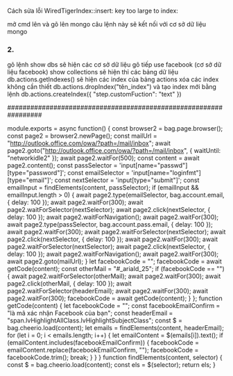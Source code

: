 Cách sửa lỗi WiredTigerIndex::insert: key too large to index:

mở cmd lên và gõ lên mongo
câu lệnh này sẽ kết nối với cơ sở dữ liệu mongo

### 2.

gõ lệnh
show dbs
sẽ hiện các cơ sở dữ liệu
gõ tiếp
use facebook (cơ sở dữ liệu facebook)
show collections
sẽ hiện thỉ các bảng dữ liệu
db.actions.getIndexes()
sẽ hiện các index của bảng actions
xóa các index không cần thiết
db.actions.dropIndex("tên_index")
và tạo index mới bằng lệnh
db.actions.createIndex({ "step.customFuction": "text" })

#################################################################

module.exports = async function() {
const browser2 = bag.page.browser();
const page2 = browser2.newPage();
const mailUrl = "http://outlook.office.com/owa/?path=/mail/inbox";
await page2.goto("http://outlook.office.com/owa/?path=/mail/inbox", {
waitUntil: "networkidle2"
});
await page2.waitFor(500);
const content = await page2.content();
const passSelector = 'input[name="passwd"][type="password"]';
const emailSelector = 'input[name="loginfmt"][type="email"]';
const nextSelector = 'input[type="submit"]';
const emailInput = findElements(content, passSelector);
if (emailInput && emailInput.length > 0) {
await page2.type(emailSelector, bag.account.email, { delay: 100 });
await page2.waitFor(300);
await page2.waitForSelector(nextSelector);
await page2.click(nextSelector, { delay: 100 });
await page2.waitForNavigation();
await page2.waitFor(300);
await page2.type(passSelector, bag.account.pass.email, { delay: 100 });
await page2.waitFor(300);
await page2.waitForSelector(nextSelector);
await page2.click(nextSelector, { delay: 100 });
await page2.waitFor(300);
await page2.waitForSelector(nextSelector);
await page2.click(nextSelector, { delay: 100 });
await page2.waitForNavigation();
await page2.waitFor(300);
await page2.goto(mailUrl);
}
let facebookCode = "";
facebookCode = await getCode(content);
const otherMail = "#\_ariaId_25";
if (facebookCode == "") {
await page2.waitForSelector(otherMail);
await page2.waitFor(300);
await page2.click(otherMail, { delay: 100 });
await page2.waitForSelector(headerEmail);
await page2.waitFor(300);
await page2.waitFor(300);
facebookCode = await getCode(content);
}
};
function getCode(content) {
let facebookCode = "";
const facebookEmailConfirm = "là mã xác nhận Facebook của bạn";
const headerEmail = "span.lvHighlightAllClass.lvHighlightSubjectClass";
const $ = bag.cheerio.load(content);
  let emails = findElements(content, headerEmail);
  for (let i = 0; i < emails.length; i++) {
    let emailContent = $(emails[i]).text();
if (emailContent.includes(facebookEmailConfirm)) {
facebookCode = emailContent.replace(facebookEmailConfirm, "");
facebookCode = facebookCode.trim();
break;
}
}
}
function findElements(content, selector) {
const $ = bag.cheerio.load(content);
  const els = $(selector);
return els;
}
